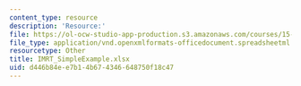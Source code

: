 ```yaml
---
content_type: resource
description: 'Resource:'
file: https://ol-ocw-studio-app-production.s3.amazonaws.com/courses/15-071-the-analytics-edge-spring-2017/d446b84ee7b14b674346648750f18c47_IMRT_SimpleExample.xlsx
file_type: application/vnd.openxmlformats-officedocument.spreadsheetml.sheet
resourcetype: Other
title: IMRT_SimpleExample.xlsx
uid: d446b84e-e7b1-4b67-4346-648750f18c47
---
```


